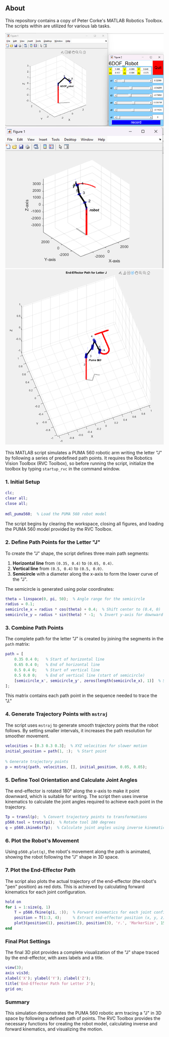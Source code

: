 ## About

This repository contains a copy of Peter Corke's MATLAB Robotics Toolbox. The scripts within are utilized for various lab tasks.

![Task5a](./Task%205a.png)
![Task5b](./Task%205b.png)
![Task5c](./Task%205c.png)

This MATLAB script simulates a PUMA 560 robotic arm writing the letter "J" by following a series of predefined path points. It requires the Robotics Vision Toolbox (RVC Toolbox), so before running the script, initialize the toolbox by typing `startup_rvc` in the command window.

### 1. Initial Setup
```matlab
clc;
clear all;
close all;

mdl_puma560;  % Load the PUMA 560 robot model
```
The script begins by clearing the workspace, closing all figures, and loading the PUMA 560 model provided by the RVC Toolbox.

### 2. Define Path Points for the Letter "J"
To create the "J" shape, the script defines three main path segments:
1. **Horizontal line** from `(0.35, 0.4)` to `(0.65, 0.4)`.
2. **Vertical line** from `(0.5, 0.4)` to `(0.5, 0.0)`.
3. **Semicircle** with a diameter along the x-axis to form the lower curve of the "J".

The semicircle is generated using polar coordinates:
```matlab
theta = linspace(0, pi, 50);  % Angle range for the semicircle
radius = 0.1;
semicircle_x = radius * cos(theta) + 0.4;  % Shift center to (0.4, 0)
semicircle_y = radius * sin(theta) * -1;  % Invert y-axis for downward curve
```

### 3. Combine Path Points
The complete path for the letter "J" is created by joining the segments in the `path` matrix:
```matlab
path = [ 
    0.35 0.4 0;   % Start of horizontal line
    0.65 0.4 0;   % End of horizontal line
    0.5 0.4 0;    % Start of vertical line
    0.5 0.0 0;    % End of vertical line (start of semicircle)
    [semicircle_x', semicircle_y', zeros(length(semicircle_x), 1)]  % Semicircle points
];
```
This matrix contains each path point in the sequence needed to trace the "J."

### 4. Generate Trajectory Points with `mstraj`
The script uses `mstraj` to generate smooth trajectory points that the robot follows. By setting smaller intervals, it increases the path resolution for smoother movement.

```matlab
velocities = [0.3 0.3 0.3];  % XYZ velocities for slower motion
initial_position = path(1, :);  % Start point

% Generate trajectory points
p = mstraj(path, velocities, [], initial_position, 0.05, 0.05);
```

### 5. Define Tool Orientation and Calculate Joint Angles
The end-effector is rotated 180° along the x-axis to make it point downward, which is suitable for writing. The script then uses inverse kinematics to calculate the joint angles required to achieve each point in the trajectory.

```matlab
Tp = transl(p);  % Convert trajectory points to transformations
p560.tool = trotx(pi);  % Rotate tool 180 degrees
q = p560.ikine6s(Tp);  % Calculate joint angles using inverse kinematics
```

### 6. Plot the Robot's Movement
Using `p560.plot(q)`, the robot's movement along the path is animated, showing the robot following the "J" shape in 3D space.

### 7. Plot the End-Effector Path
The script also plots the actual trajectory of the end-effector (the robot's "pen" position) as red dots. This is achieved by calculating forward kinematics for each joint configuration.

```matlab
hold on
for i = 1:size(q, 1)
    T = p560.fkine(q(i, :));  % Forward kinematics for each joint configuration
    position = T(1:3, 4);     % Extract end-effector position (x, y, z)
    plot3(position(1), position(2), position(3), 'r.', 'MarkerSize', 15);
end
```

### Final Plot Settings
The final 3D plot provides a complete visualization of the "J" shape traced by the end-effector, with axes labels and a title.

```matlab
view(3);
axis vis3d;
xlabel('X'); ylabel('Y'); zlabel('Z');
title('End-Effector Path for Letter J');
grid on;
```

### Summary
This simulation demonstrates the PUMA 560 robotic arm tracing a "J" in 3D space by following a defined path of points. The RVC Toolbox provides the necessary functions for creating the robot model, calculating inverse and forward kinematics, and visualizing the motion.

